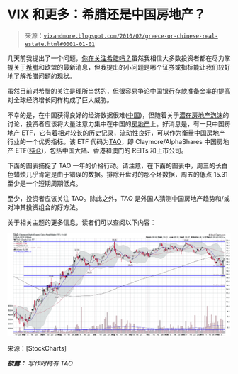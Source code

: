 <!--yml

分类：未分类

日期：2024-05-18 17:15:36

-->

# VIX 和更多：希腊还是中国房地产？

> 来源：[`vixandmore.blogspot.com/2010/02/greece-or-chinese-real-estate.html#0001-01-01`](http://vixandmore.blogspot.com/2010/02/greece-or-chinese-real-estate.html#0001-01-01)

几天前我提出了一个问题，[你在关注希腊吗？](http://vixandmore.blogspot.com/2010/02/are-you-watching-greece.html)虽然我相信大多数投资者都在尽力掌握关于[希腊](http://vixandmore.blogspot.com/search/label/Greece)和欧盟的最新消息，但我提出的小问题是哪个证券或指标能让我们较好地了解希腊问题的现状。

虽然目前对希腊的关注是理所当然的，但很容易争论中国银行[存款准备金率的提高](http://www.nytimes.com/2010/02/13/business/global/13yuan.html)对全球经济增长同样构成了巨大威胁。

不幸的是，在中国获得良好的经济数据很难([中国](http://vixandmore.blogspot.com/search/label/China))，但随着关于[潜在房地产泡沫](http://news.xinhuanet.com/english2010/indepth/2010-02/11/c_13171603.htm)的讨论，投资者应该将大量注意力集中在中国的[房地产](http://vixandmore.blogspot.com/search/label/real%20estate)上。好消息是，有一只中国房地产 ETF，它有着相对较长的历史记录，流动性良好，可以作为衡量中国房地产行业的一个优秀指标。该 ETF 代码为[TAO](http://vixandmore.blogspot.com/search/label/TAO)，即 Claymore/AlphaShares 中国房地产 ETF([持仓](http://www.claymore.com/etf/fund/tao/holdings))，包括中国大陆、香港和澳门的 REITs 和上市公司。

下面的图表捕捉了 TAO 一年的价格行动。请注意，在下面的图表中，周三的长白色蜡烛几乎肯定是由于错误的数据。排除开盘时的那个坏数据，周五的低点 15.31 至少是一个短期周期低点。

至少，投资者应该关注 TAO。除此之外，TAO 是外国人猜测中国房地产趋势和/或对冲其投资组合的好方法。

关于相关主题的更多信息，读者们可以查阅以下内容：

![](img/c52f54f3a8e6973024be08cf8e92ea2f.png)

来源：[StockCharts]

***披露：*** *写作时持有 TAO*
